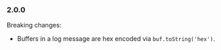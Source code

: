 ### 2.0.0

Breaking changes:

- Buffers in a log message are hex encoded via `buf.toString('hex')`.
